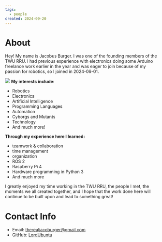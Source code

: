 ```yaml
---
tags:
  - people
created: 2024-09-20
---
```


# About
Hey! My name is Jacobus Burger. I was one of the founding members of the TWU RRU. I had previous experience with electronics doing some Arduino freelance work earlier in the year and was eager to join because of my passion for robotics, so I joined in 2024-06-01.

![](People/Jacobus%20Burger%20Picture.jpg)
**My interests include:**
- Robotics
- Electronics
- Artificial Intelligence
- Programming Languages
- Automation
- Cyborgs and Mutants
- Technology
- And much more!

**Through my experience here I learned:**
- teamwork & collaboration
- time management
- organization
- ROS 2
- Raspberry Pi 4
- Hardware programming in Python 3
- And much more

I greatly enjoyed my time working in the TWU RRU, the people I met, the moments we all created together, and I hope that the work done here will continue to be built upon and lead to something great!
# Contact Info
- Email: therealjacoburger@gmail.com
- GitHub: [LordUbuntu](https://www.github.com/LordUbuntu)